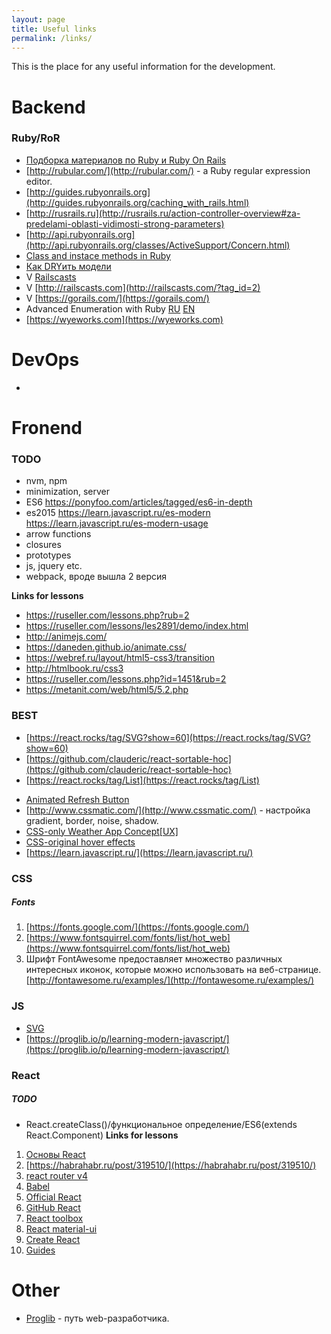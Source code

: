 ```yaml
---
layout: page
title: Useful links
permalink: /links/
---
```


This is the place for any useful information for the development.

# Backend

### Ruby/RoR
* [Подборка материалов по Ruby и Ruby On Rails](https://proglib.io/p/ruby-materials-digest/)
* [http://rubular.com/](http://rubular.com/) - a Ruby regular expression editor. 
* [http://guides.rubyonrails.org](http://guides.rubyonrails.org/caching_with_rails.html)
* [http://rusrails.ru](http://rusrails.ru/action-controller-overview#za-predelami-oblasti-vidimosti-strong-parameters)
* [http://api.rubyonrails.org](http://api.rubyonrails.org/classes/ActiveSupport/Concern.html)
* [Class and instace methods in Ruby](http://www.railstips.org/blog/archives/2009/05/11/class-and-instance-methods-in-ruby/)
* [Как DRYить модели](https://habrahabr.ru/hub/ror/)
* V [Railscasts](https://www.youtube.com/user/RailscastsReloaded/videos)
* V [http://railscasts.com](http://railscasts.com/?tag_id=2)
* V [https://gorails.com/](https://gorails.com/)
* Advanced Enumeration with Ruby [RU](https://habrahabr.ru/post/335072/) [EN](https://blog.codeship.com/advanced-enumeration-with-ruby/)
* [https://wyeworks.com](https://wyeworks.com)
# DevOps
*

# Fronend
### TODO
- nvm, npm
- minimization, server
- ES6 https://ponyfoo.com/articles/tagged/es6-in-depth
- es2015 https://learn.javascript.ru/es-modern
https://learn.javascript.ru/es-modern-usage
- arrow functions
- closures
- prototypes 
- js, jquery etc.
- webpack, вроде вышла 2 версия

**Links for lessons**
- https://ruseller.com/lessons.php?rub=2
- https://ruseller.com/lessons/les2891/demo/index.html
- http://animejs.com/
- https://daneden.github.io/animate.css/
- https://webref.ru/layout/html5-css3/transition
- http://htmlbook.ru/css3
- https://ruseller.com/lessons.php?id=1451&rub=2
- https://metanit.com/web/html5/5.2.php

### BEST
- [https://react.rocks/tag/SVG?show=60](https://react.rocks/tag/SVG?show=60)
- [https://github.com/clauderic/react-sortable-hoc](https://github.com/clauderic/react-sortable-hoc)
- [https://react.rocks/tag/List](https://react.rocks/tag/List)
* [Animated Refresh Button](http://hugoware.net/snippets/animated-refresh-button)
* [http://www.cssmatic.com/](http://www.cssmatic.com/) - настройка gradient, border, noise, shadow.
* [CSS-only Weather App Concept[UX]](https://codepen.io/anon/pen/gxRVmY) 
* [CSS-original hover effects](http://www.webmasters.by/original-hover-effects-with-css3-4.html)
* [https://learn.javascript.ru/](https://learn.javascript.ru/)

### CSS
##### Fonts
1. [https://fonts.google.com/](https://fonts.google.com/)
1. [https://www.fontsquirrel.com/fonts/list/hot_web](https://www.fontsquirrel.com/fonts/list/hot_web)
1. Шрифт FontAwesome предоставляет множество различных интересных иконок, которые можно использовать на веб-странице. [http://fontawesome.ru/examples/](http://fontawesome.ru/examples/)
### JS
- [SVG](http://svgjs.com/)
- [https://proglib.io/p/learning-modern-javascript/](https://proglib.io/p/learning-modern-javascript/)

### React
##### TODO
- React.createClass()/функциональное определение/ES6(extends React.Component)
**Links for lessons**
1. [Основы React](https://metanit.com/web/react)
1. [https://habrahabr.ru/post/319510/](https://habrahabr.ru/post/319510/)
1. [react router v4](https://medium.com/@pshrmn/a-simple-react-router-v4-tutorial-7f23ff27adf)
1. [Babel](http://babeljs.io/)
1. [Official React](https://facebook.github.io/react/tutorial/tutorial.html)
1. [GitHub React](https://github.com/facebook/react)
1. [React toolbox](http://react-toolbox.com/#/components/tooltip)
1. [React material-ui](http://www.material-ui.com/#/get-started/server-rendering)
1. [Create React](https://habrahabr.ru/company/plarium/blog/326520/)
1. [Guides](https://egghead.io/technologies/react)

# Other
* [Proglib](https://proglib.io/p/2017-web-developer-path/) - путь web-разработчика.
